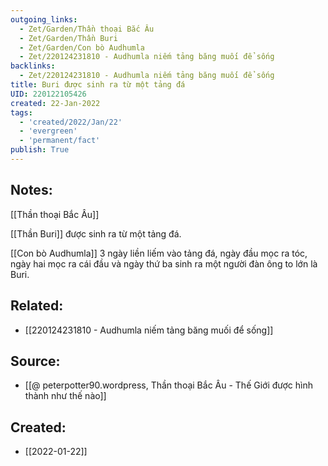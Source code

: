 ```yaml
---
outgoing_links:
  - Zet/Garden/Thần thoại Bắc Âu
  - Zet/Garden/Thần Buri
  - Zet/Garden/Con bò Audhumla
  - Zet/220124231810 - Audhumla niếm tảng băng muối để sống
backlinks:
  - Zet/220124231810 - Audhumla niếm tảng băng muối để sống
title: Buri được sinh ra từ một tảng đá
UID: 220122105426
created: 22-Jan-2022
tags:
  - 'created/2022/Jan/22'
  - 'evergreen'
  - 'permanent/fact'
publish: True
---
```

## Notes:
[[Thần thoại Bắc Âu]]

[[Thần Buri]] được sinh ra từ một tảng đá.

[[Con bò Audhumla]] 3 ngày liền liếm vào tảng đá, ngày đầu mọc ra tóc, ngày hai mọc ra cái đầu và ngày thứ ba sinh ra một người đàn ông to lớn là Buri.

## Related:
- [[220124231810 - Audhumla niếm tảng băng muối để sống]]
## Source:
- [[@ peterpotter90.wordpress, Thần thoại Bắc Âu - Thế Giới được hình thành như thế nào]]


## Created:
- [[2022-01-22]]
